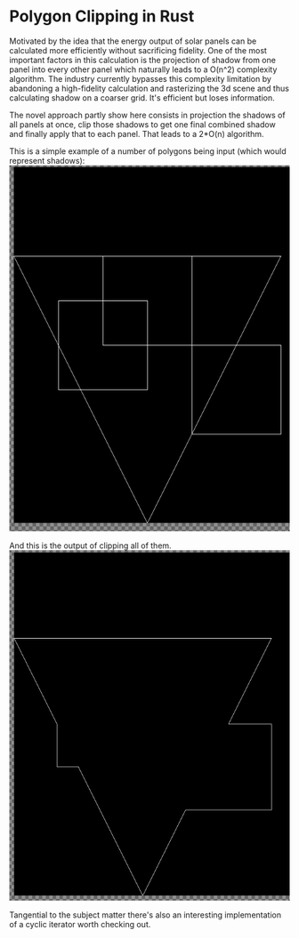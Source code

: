 # Polygon Clipping in Rust

Motivated by the idea that the energy output of solar panels can be calculated more efficiently without sacrificing fidelity.
One of the most important factors in this calculation is the projection of shadow from one panel into every other panel which naturally leads to a O(n^2) complexity algorithm.
The industry currently bypasses this complexity limitation by abandoning a high-fidelity calculation and rasterizing the 3d scene and thus calculating shadow on a coarser grid. It's efficient but loses information.

The novel approach partly show here consists in projection the shadows of all panels at once, clip those shadows to get one final combined shadow and finally apply that to each panel. That leads to a 2\*O(n) algorithm.

This is a simple example of a number of polygons being input (which would represent shadows):
![before](before.png)

And this is the output of clipping all of them.
![after](after.png)

Tangential to the subject matter there's also an interesting implementation of a cyclic iterator worth checking out.
